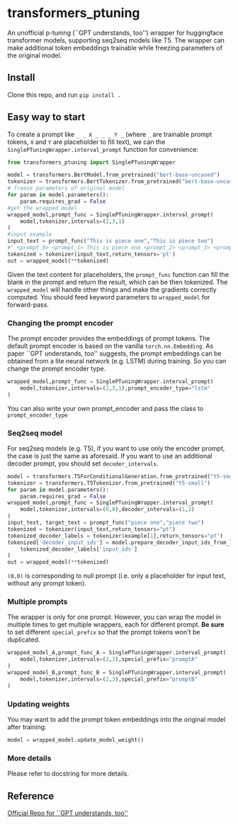 # transformers_ptuning
An unofficial p-tuning (``GPT understands, too'') wrapper for huggingface transformer models, supporting seq2seq models like T5. The wrapper can make additional token embeddings trainable while freezing parameters of the original model.

## Install

Clone this repo, and run `pip install .`

## Easy way to start

To create a prompt like `_ _ X _ _ _ Y _` (where `_` are trainable prompt tokens, `X` and `Y` are placeholder to fill text), we can the `SinglePTuningWrapper.interval_prompt` function for convenience:

```python
from transformers_ptuning import SinglePTuningWrapper

model = transformers.BertModel.from_pretrained("bert-base-uncased")
tokenizer = transformers.BertTokenizer.from_pretrained("bert-base-uncased")
# freeze parameters of original model
for param in model.parameters():
    param.requires_grad = False 
#get the wrapped model
wrapped_model,prompt_func = SinglePTuningWrapper.interval_prompt(
    model,tokenizer,intervals=(2,3,1)
)
#input example
input_text = prompt_func("This is piece one","This is piece two")
#" <prompt_0> <prompt_1> This is piece one <prompt_2> <prompt_3> <prompt4> This is piece two <prompt_5>"
tokenized = tokenizer(input_text,return_tensors='pt')
out = wrapped_model(**tokenized)
```

Given the text content for placeholders, the `prompt_func` function can fill the blank in the prompt and return the result, which can be then tokenized. The `wrapped_model` will handle other things and make the gradients correctly computed. You should feed keyword parameters to `wrapped_model` for forward-pass.

### Changing the prompt encoder

The prompt encoder provides the embeddings of prompt tokens. The default prompt encoder is based on the vanilla `torch.nn.Embedding`. As paper ``GPT understands, too'' suggests, the prompt embeddings can be obtained from a lite neural network (e.g. LSTM) during training. So you can change the prompt encoder type.

```python
wrapped_model,prompt_func = SinglePTuningWrapper.interval_prompt(
    model,tokenizer,intervals=(2,3,1),prompt_encoder_type="lstm"
)
```

You can also write your own prompt_encoder and pass the class to `prompt_encoder_type`

### Seq2seq model

For seq2seq models (e.g. T5), if you want to use only the encoder prompt, the case is just the same as aforesaid. If you want to use an additional decoder prompt, you should set `decoder_intervals`.

```python
model = transformers.T5ForConditionalGeneration.from_pretrained("t5-small")
tokenizer = transformers.T5Tokenizer.from_pretrained("t5-small")
for param in model.parameters():
    param.requires_grad = False 
wrapped_model,prompt_func = SinglePTuningWrapper.interval_prompt(
    model,tokenizer,intervals=(0,0),decoder_intervals=(1,2)
)
input_text, target_text = prompt_func("piece one","piece two")
tokenized = tokenizer(input_text,return_tensors="pt")
tokenized_decoder_labels = tokenizer(example[1],return_tensors="pt")
tokenized['decoder_input_ids'] = model.prepare_decoder_input_ids_from_labels(
    tokenized_decoder_labels['input_ids']
)
out = wrapped_model(**tokenized)
```

`(0,0)` is corresponding to null prompt (i.e. only a placeholder for input text, without any prompt token).

### Multiple prompts

The wrapper is only for one prompt. However, you can wrap the model in multiple times to get multiple wrappers, each for different prompt. **Be sure** to set different `special_prefix` so that the prompt tokens won't be duplicated.

```python
wrapped_model_A,prompt_func_A = SinglePTuningWrapper.interval_prompt(
    model,tokenizer,intervals=(2,3),special_prefix="promptA"
)
wrapped_model_B,prompt_func_B = SinglePTuningWrapper.interval_prompt(
    model,tokenizer,intervals=(2,3),special_prefix="promptB"
)
```

### Updating weights

You may want to add the prompt token embeddings into the original model after training. 

```python
model = wrapped_model.update_model_weight()
```

### More details

Please refer to docstring for more details.

## Reference

[Official Repo for ``GPT understands, too''](https://github.com/THUDM/P-tuning)